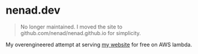 # nenad.dev

> No longer maintained. I moved the site to github.com/nenad/nenad.github.io for simplicity.

My overengineered attempt at serving [my website](https://nenad.dev) for free on AWS lambda.
